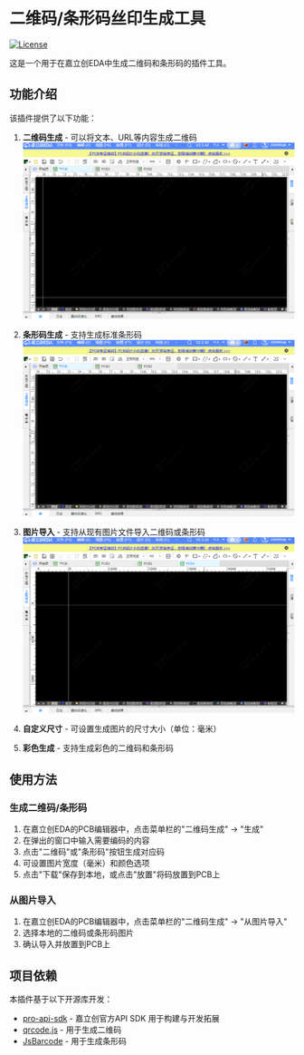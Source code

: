 # 二维码/条形码丝印生成工具

[![License](https://img.shields.io/badge/license-Apache%202.0-blue.svg)](LICENSE)

这是一个用于在嘉立创EDA中生成二维码和条形码的插件工具。

## 功能介绍

该插件提供了以下功能：

1. **二维码生成** - 可以将文本、URL等内容生成二维码  
   ![alt text](images/gif1.gif)

2. **条形码生成** - 支持生成标准条形码  
   ![alt text](images/gif2.gif)

3. **图片导入** - 支持从现有图片文件导入二维码或条形码  
   ![alt text](images/gif3.gif)

4. **自定义尺寸** - 可设置生成图片的尺寸大小（单位：毫米）  
5. **彩色生成** - 支持生成彩色的二维码和条形码  


## 使用方法

### 生成二维码/条形码

1. 在嘉立创EDA的PCB编辑器中，点击菜单栏的"二维码生成" → "生成"
2. 在弹出的窗口中输入需要编码的内容
3. 点击"二维码"或"条形码"按钮生成对应码
4. 可设置图片宽度（毫米）和颜色选项
5. 点击"下载"保存到本地，或点击"放置"将码放置到PCB上

### 从图片导入

1. 在嘉立创EDA的PCB编辑器中，点击菜单栏的"二维码生成" → "从图片导入"
2. 选择本地的二维码或条形码图片
3. 确认导入并放置到PCB上


## 项目依赖

本插件基于以下开源库开发：

- [pro-api-sdk](https://github.com/easyeda/pro-api-sdk) - 嘉立创官方API SDK 用于构建与开发拓展
- [qrcode.js](https://github.com/davidshimjs/qrcodejs) - 用于生成二维码
- [JsBarcode](https://github.com/lindell/JsBarcode) - 用于生成条形码




